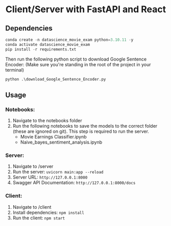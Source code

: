 <h1 align="center">Client/Server with FastAPI and React</h1>
<p>
</p>

## Dependencies
```python
conda create -n datascience_movie_exam python=3.10.11 -y
conda activate datascience_movie_exam
pip install -r requirements.txt
```
Then run the following python script to download Google Sentence Encoder:
(Make sure you're standing in the root of the project in your terminal)

```python
python .\download_Google_Sentence_Encoder.py
```

## Usage

### Notebooks:
1. Navigate to the notebooks folder
2. Run the following notebooks to save the models to the correct folder (these are ignored on git). This step is required to run the server.
   * Movie Earnings Classifier.ipynb
   * Naive_bayes_sentiment_analysis.ipynb

### Server:
1. Navigate to /server
2. Run the server: `uvicorn main:app --reload`
3. Server URL: `http://127.0.0.1:8000`
4. Swagger API Documentation: `http://127.0.0.1:8000/docs`

### Client:
1. Navigate to /client
2. Install dependencies: `npm install`
3. Run the client: `npm start`
